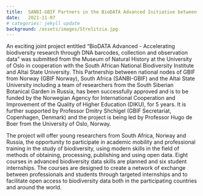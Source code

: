 ```yaml
---
title:  SANBI-GBIF Partners in the BioDATA Advanced Initiative between Norway, South Africa and Russia 
date:   2021-11-07
# categories: jekyll update
background: /assets/images/Strelitzia.jpg
---
```


An exciting joint project entitled “BioDATA Advanced - Accelerating biodiversity research through DNA barcodes, collection and observation data” was
submitted from the Museum of Natural History at the University of Oslo in cooperation with the South African National Biodiversity Institute and 
Altai State University.  This Partnership between national nodes of GBIF from Norway (GBIF Norway), South Africa (SANBI-GBIF) and the Altai State
University including a team of researchers from the South Siberian Botanical Garden in Russia, has been successfully approved and is to be funded 
by the Norwegian Agency for International Cooperation and Improvement of the Quality of Higher Education (DIKU), for 5 years.  It is further supported 
by Professor Dmitry Shchigel (GBIF Secretariat, Copenhagen, Denmark) and the project is being led by Professor Hugo de Boer from the University of Oslo, Norway.

The project will offer young researchers from South Africa, Norway and Russia, the opportunity to participate in academic mobility and professional training
in the study of biodiversity, using modern skills in the field of methods of obtaining, processing, publishing and using open data.
Eight courses in advanced biodiversity data skills are planned and six student internships.  The courses are designed to create a network of exchange
between professionals and students through targeted internships and to facilitate open access to biodiversity data both in the participating countries 
and around the world.
